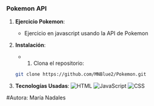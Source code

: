
### Pokemon API

1. **Ejercicio Pokemon**:
   - Ejercicio en javascript usando la API de Pokemon

2. **Instalación**:
   - 1. Clona el repositorio:

   ```bash
   git clone https://github.com/MNBlue2/Pokemon.git

3. **Tecnologías Usadas**:
   ![HTML](https://img.shields.io/badge/HTML5-EE4C2C?style=flat&logo=html5&logoColor=white)
   ![JavaScript](https://img.shields.io/badge/JavaScript-F7DF1E?style=flat&logo=javascript&logoColor=black)
   ![CSS](https://img.shields.io/badge/CSS-1572B6?style=flat&logo=css3&logoColor=white)

#Autora: María Nadales
